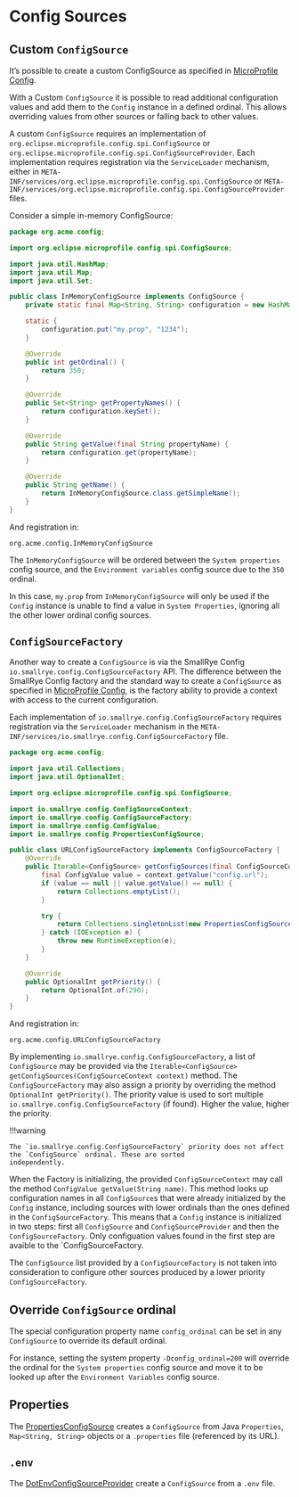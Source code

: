 # Config Sources

## Custom `ConfigSource`

It’s possible to create a custom ConfigSource as specified in 
[MicroProfile Config](https://github.com/eclipse/microprofile-config/).

With a Custom `ConfigSource` it is possible to read additional configuration values and add them to the `Config` 
instance in a defined ordinal. This allows overriding values from other sources or falling back to other values.

A custom `ConfigSource` requires an implementation of `org.eclipse.microprofile.config.spi.ConfigSource` or 
`org.eclipse.microprofile.config.spi.ConfigSourceProvider`. Each implementation requires registration via the 
`ServiceLoader` mechanism, either in `META-INF/services/org.eclipse.microprofile.config.spi.ConfigSource` or 
`META-INF/services/org.eclipse.microprofile.config.spi.ConfigSourceProvider` files.

Consider a simple in-memory ConfigSource:

```java
package org.acme.config;

import org.eclipse.microprofile.config.spi.ConfigSource;

import java.util.HashMap;
import java.util.Map;
import java.util.Set;

public class InMemoryConfigSource implements ConfigSource {
    private static final Map<String, String> configuration = new HashMap<>();

    static {
        configuration.put("my.prop", "1234");
    }

    @Override
    public int getOrdinal() {
        return 350;
    }

    @Override
    public Set<String> getPropertyNames() {
        return configuration.keySet();
    }

    @Override
    public String getValue(final String propertyName) {
        return configuration.get(propertyName);
    }

    @Override
    public String getName() {
        return InMemoryConfigSource.class.getSimpleName();
    }
}
```

And registration in:

```properties title="META-INF/services/org.eclipse.microprofile.config.spi.ConfigSource"
org.acme.config.InMemoryConfigSource
```

The `InMemoryConfigSource` will be ordered between the `System properties` config source, and the 
`Environment variables` config source due to the `350` ordinal.

In this case, `my.prop` from `InMemoryConfigSource` will only be used if the `Config` instance is unable to find a 
value in `System Properties`, ignoring all the other lower ordinal config sources.

## `ConfigSourceFactory`

Another way to create a `ConfigSource` is via the SmallRye Config `io.smallrye.config.ConfigSourceFactory` API. The 
difference between the SmallRye Config factory and the standard way to create a `ConfigSource` as specified in
[MicroProfile Config](https://github.com/eclipse/microprofile-config/), is the factory ability to provide a context 
with access to the current configuration.

Each implementation of `io.smallrye.config.ConfigSourceFactory` requires registration via the `ServiceLoader` mechanism 
in the `META-INF/services/io.smallrye.config.ConfigSourceFactory` file.

```java
package org.acme.config;

import java.util.Collections;
import java.util.OptionalInt;

import org.eclipse.microprofile.config.spi.ConfigSource;

import io.smallrye.config.ConfigSourceContext;
import io.smallrye.config.ConfigSourceFactory;
import io.smallrye.config.ConfigValue;
import io.smallrye.config.PropertiesConfigSource;

public class URLConfigSourceFactory implements ConfigSourceFactory {
    @Override
    public Iterable<ConfigSource> getConfigSources(final ConfigSourceContext context) {
        final ConfigValue value = context.getValue("config.url");
        if (value == null || value.getValue() == null) {
            return Collections.emptyList();
        }

        try {
            return Collections.singletonList(new PropertiesConfigSource(new URL(value.getValue())));
        } catch (IOException e) {
            throw new RuntimeException(e);
        }
    }

    @Override
    public OptionalInt getPriority() {
        return OptionalInt.of(290);
    }
}
```

And registration in:

```properties title="META-INF/services/io.smallrye.config.ConfigSourceFactory"
org.acme.config.URLConfigSourceFactory
```

By implementing `io.smallrye.config.ConfigSourceFactory`, a list of `ConfigSource` may be provided via the 
`Iterable<ConfigSource> getConfigSources(ConfigSourceContext context)` method. The `ConfigSourceFactory` may also 
assign a priority by overriding the method `OptionalInt getPriority()`. The priority value is used to sort multiple 
`io.smallrye.config.ConfigSourceFactory` (if found). Higher the value, higher the priority.

!!!warning

    The `io.smallrye.config.ConfigSourceFactory` priority does not affect the `ConfigSource` ordinal. These are sorted 
    independently.

When the Factory is initializing, the provided `ConfigSourceContext` may call the method 
`ConfigValue getValue(String name)`. This method looks up configuration names in all `ConfigSource`s that were already 
initialized by the `Config` instance, including sources with lower ordinals than the ones defined in the 
`ConfigSourceFactory`. This means that a `Config` instance is initialized in two steps: first all `ConfigSource` and 
`ConfigSourceProvider` and then the `ConfigSourceFactory`. Only configuation values found in the first step are avaible
to the `ConfigSourceFactory. 

The `ConfigSource` list provided by a `ConfigSourceFactory` is not taken into consideration to 
configure other sources produced by a lower priority `ConfigSourceFactory`.

## Override `ConfigSource` ordinal

The special configuration property name `config_ordinal` can be set in any `ConfigSource` to override its default 
ordinal.

For instance, setting the system property `-Dconfig_ordinal=200` will override the ordinal for the `System properties` 
config source and move it to be looked up after the `Environment Variables` config source.

## Properties

The [PropertiesConfigSource](https://github.com/smallrye/smallrye-config/blob/main/implementation/src/main/java/io/smallrye/config/PropertiesConfigSource.java) 
creates a `ConfigSource` from Java `Properties`, `Map<String, String>` objects or a `.properties` file (referenced by
its URL).

## `.env`

The [DotEnvConfigSourceProvider](https://github.com/smallrye/smallrye-config/blob/main/implementation/src/main/java/io/smallrye/config/DotEnvConfigSourceProvider.java) create a `ConfigSource` from a `.env` file.
